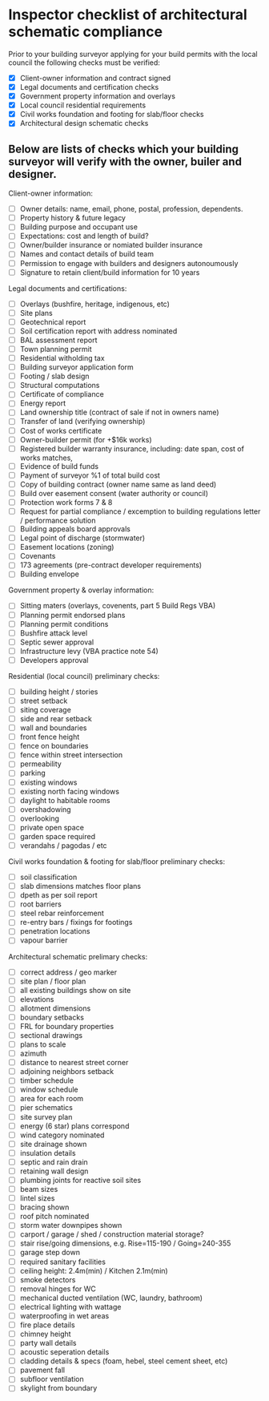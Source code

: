 # Inspector checklist of architectural schematic compliance

Prior to your building surveyor applying for your build permits with the local council the following checks must be verified:
  - [x] Client-owner information and contract signed
  - [x] Legal documents and certification checks
  - [x] Government property information and overlays
  - [x] Local council residential requirements
  - [x] Civil works foundation and footing for slab/floor checks
  - [x] Architectural design schematic checks

## Below are lists of checks which your building surveyor will verify with the owner, builer and designer.

Client-owner information:
  - [ ] Owner details: name, email, phone, postal, profession, dependents.
  - [ ] Property history & future legacy
  - [ ] Building purpose and occupant use
  - [ ] Expectations: cost and length of build?
  - [ ] Owner/builder insurance or nomiated builder insurance
  - [ ] Names and contact details of build team
  - [ ] Permission to engage with builders and designers autonoumously 
  - [ ] Signature to retain client/build information for 10 years

Legal documents and certifications:
  - [ ] Overlays (bushfire, heritage, indigenous, etc)
  - [ ] Site plans
  - [ ] Geotechnical report
  - [ ] Soil certification report with address nominated
  - [ ] BAL assessment report
  - [ ] Town planning permit
  - [ ] Residential witholding tax
  - [ ] Building surveyor application form
  - [ ] Footing / slab design
  - [ ] Structural computations
  - [ ] Certificate of compliance
  - [ ] Energy report
  - [ ] Land ownership title (contract of sale if not in owners name)
  - [ ] Transfer of land (verifying ownership)
  - [ ] Cost of works certificate
  - [ ] Owner-builder permit (for +$16k works)
  - [ ] Registered builder warranty insurance, including: date span, cost of works matches, 
  - [ ] Evidence of build funds
  - [ ] Payment of surveyor %1 of total build cost
  - [ ] Copy of building contract (owner name same as land deed)
  - [ ] Build over easement consent (water authority or council)
  - [ ] Protection work forms 7 & 8
  - [ ] Request for partial compliance / excemption to building regulations letter / performance solution
  - [ ] Building appeals board approvals
  - [ ] Legal point of discharge (stormwater)
  - [ ] Easement locations (zoning)
  - [ ] Covenants 
  - [ ] 173 agreements (pre-contract developer requirements)
  - [ ] Building envelope

Government property & overlay information:
  - [ ] Sitting maters (overlays, covenents, part 5 Build Regs VBA)
  - [ ] Planning permit endorsed plans
  - [ ] Planning permit conditions
  - [ ] Bushfire attack level 
  - [ ] Septic sewer approval
  - [ ] Infrastructure levy (VBA practice note 54)
  - [ ] Developers approval

Residential (local council) preliminary checks:
  - [ ] building height / stories
  - [ ] street setback
  - [ ] siting coverage
  - [ ] side and rear setback
  - [ ] wall and boundaries
  - [ ] front fence height
  - [ ] fence on boundaries
  - [ ] fence within street intersection
  - [ ] permeability
  - [ ] parking
  - [ ] existing windows
  - [ ] existing north facing windows
  - [ ] daylight to habitable rooms
  - [ ] overshadowing
  - [ ] overlooking
  - [ ] private open space
  - [ ] garden space required
  - [ ] verandahs / pagodas / etc

Civil works foundation & footing for slab/floor preliminary checks:
  - [ ] soil classification
  - [ ] slab dimensions matches floor plans
  - [ ] dpeth as per soil report
  - [ ] root barriers
  - [ ] steel rebar reinforcement
  - [ ] re-entry bars / fixings for footings
  - [ ] penetration locations
  - [ ] vapour barrier

Architectural schematic prelimary checks:
  - [ ] correct address / geo marker
  - [ ] site plan / floor plan
  - [ ] all existing buildings show on site
  - [ ] elevations
  - [ ] allotment dimensions
  - [ ] boundary setbacks
  - [ ] FRL for boundary properties
  - [ ] sectional drawings
  - [ ] plans to scale
  - [ ] azimuth
  - [ ] distance to nearest street corner
  - [ ] adjoining neighbors setback
  - [ ] timber schedule
  - [ ] window schedule
  - [ ] area for each room
  - [ ] pier schematics
  - [ ] site survey plan
  - [ ] energy (6 star) plans correspond
  - [ ] wind category nominated
  - [ ] site drainage shown
  - [ ] insulation details
  - [ ] septic and rain drain
  - [ ] retaining wall design
  - [ ] plumbing joints for reactive soil sites
  - [ ] beam sizes
  - [ ] lintel sizes
  - [ ] bracing shown
  - [ ] roof pitch nominated
  - [ ] storm water downpipes shown
  - [ ] carport / garage / shed / construction material storage?
  - [ ] stair rise/going dimensions, e.g. Rise=115-190 / Going=240-355
  - [ ] garage step down
  - [ ] required sanitary facilities
  - [ ] ceiling height: 2.4m(min) / Kitchen 2.1m(min)
  - [ ] smoke detectors
  - [ ] removal hinges for WC
  - [ ] mechanical ducted ventilation (WC, laundry, bathroom)
  - [ ] electrical lighting with wattage
  - [ ] waterproofing in wet areas
  - [ ] fire place details
  - [ ] chimney height
  - [ ] party wall details
  - [ ] acoustic seperation details
  - [ ] cladding details & specs (foam, hebel, steel cement sheet, etc)
  - [ ] pavement fall
  - [ ] subfloor ventilation
  - [ ] skylight from boundary
